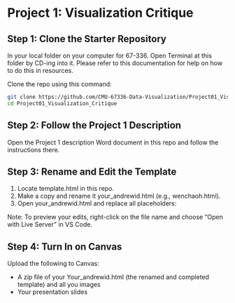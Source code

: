 # Project 1: Visualization Critique

## Step 1: Clone the Starter Repository
In your local folder on your computer for 67-336. Open Terminal at this folder by CD-ing into it. Please refer to this documentation for help on how to do this in resources.

Clone the repo using this command: 

```bash
git clone https://github.com/CMU-67336-Data-Visualization/Project01_Visualization_Critique.git
cd Project01_Visualization_Critique
```

## Step 2: Follow the Project 1 Description 

Open the Project 1 description Word document in this repo and follow the instructions there.

## Step 3: Rename and Edit the Template

1. Locate template.html in this repo. 
2. Make a copy and rename it your_andrewid.html (e.g., wenchaoh.html).
3. Open your_andrewid.html and replace all placeholders: 

Note: To preview your edits, right-click on the file name and choose “Open with Live Server” in VS Code.

## Step 4: Turn In on Canvas

Upload the following to Canvas:

- A zip file of your Your_andrewid.html (the renamed and completed template) and all you images
- Your presentation slides 